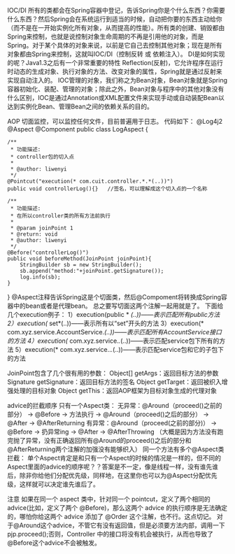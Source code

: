 IOC/DI
所有的类都会在Spring容器中登记，告诉Spring你是个什么东西？你需要什么东西？然后Spring会在系统运行到适当的时候，自动把你要的东西主动给你（而不是在一开始实例化所有对象，从而提高的性能）。所有类的创建、销毁都由Spring来控制，也就是说控制对象生命周期的不再是引用他的对象，而是Spring。对于某个具体的对象来说，以前是它自己去控制其他对象；现在是所有对象都由Spring来控制，这就叫IOC/DI（控制反转 或 依赖注入）。
DI是如何实现的呢？Java1.3之后有一个非常重要的特性 Reflection(反射)，它允许程序在运行时动态的生成对象、执行对象的方法、改变对象的属性，Spring就是通过反射来实现自动注入的。
IOC管理的对象，我们称之为Bean对象，Bean对象就是Spring容器初始化、装配、管理的对象；除此之外，Bean对象与程序中的其他对象没有什么区别，IOC是通过Annotation或XML配置文件来实现手动或自动装配Bean以达到实例化Bean、管理Bean之间的依赖关系的目的。

AOP
切面监控，可以监控任何文件，目前普遍用于日志。
代码如下：
@Log4j2
@Aspect
@Component
public class LogAspect {

    /**
     * 功能描述:
     * controller包的切入点
     *
     * @author: liwenyi
     */
    @Pointcut("execution(* com.cuit.controller.*.*(..))")
    public void controllerLog(){}   //签名，可以理解成这个切入点的一个名称

    /**
     * 功能描述:
     * 在所以controller类的所有方法前执行
     *
     * @param joinPoint 1
     * @return: void
     * @author: liwenyi
     */
    @Before("controllerLog()")
    public void beforeMethod(JoinPoint joinPoint){
        StringBuilder sb = new StringBuilder();
        sb.append("method:"+joinPoint.getSignature());
        log.info(sb);
    }
}
@Aspect注释告诉Spring这是个切面类，然后@Compoment将转换成Spring容器中的bean或者是代理bean。 总之要写切面这两个注解一起用就是了。
下面给几个execution例子：
1）execution(public * *(..))——表示匹配所有public方法
2）execution(* set*(..))——表示所有以“set”开头的方法
3）execution(* com.xyz.service.AccountService.*(..))——表示匹配所有AccountService接口的方法
4）execution(* com.xyz.service.*.*(..))——表示匹配service包下所有的方法
5）execution(* com.xyz.service..*.*(..))——表示匹配service包和它的子包下的方法

JoinPoint包含了几个很有用的参数：
Object[] getArgs：返回目标方法的参数
Signature getSignature：返回目标方法的签名
Object getTarget：返回被织入增强处理的目标对象
Object getThis：返回AOP框架为目标对象生成的代理对象

advice的拦截顺序
只有一个Aspect类：
无异常：@Around（proceed()之前的部分） → @Before → 方法执行 → @Around（proceed()之后的部分） → @After → @AfterReturning
有异常：@Around（proceed(之前的部分)） → @Before → 扔异常ing → @After → @AfterThrowing    （大概是因为方法没有跑完抛了异常，没有正确返回所有@Around的proceed()之后的部分和@AfterReturning两个注解的加强没有能够织入）
同一个方法有多个@Aspect类拦截：
单个Aspect肯定是和只有一个Aspect的时候的情况是一样的，但不同的Aspect里面的advice的顺序呢？？答案是不一定，像是线程一样，没有谁先谁后，除非你给他们分配优先级，同样地，在这里你也可以为@Aspect分配优先级，这样就可以决定谁先谁后了。

注意
如果在同一个 aspect 类中，针对同一个 pointcut，定义了两个相同的 advice(比如，定义了两个 @Before)，那么这两个 advice 的执行顺序是无法确定的，哪怕你给这两个 advice 添加了 @Order 这个注解，也不行。这点切记。
对于@Around这个advice，不管它有没有返回值，但是必须要方法内部，调用一下 pjp.proceed();否则，Controller 中的接口将没有机会被执行，从而也导致了 @Before这个advice不会被触发。